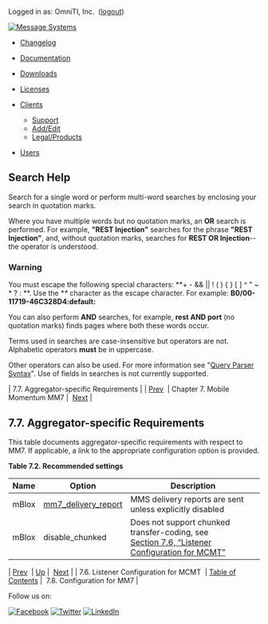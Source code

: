 Logged in as: OmniTI, Inc.  ([logout](https://support.messagesystems.com/logout.php))

[![Message Systems](https://support.messagesystems.com/images/ms-white205.png)](https://support.messagesystems.com/start.php) 

*   [Changelog](https://support.messagesystems.com/start.php?show=changelog)
*   [Documentation](https://support.messagesystems.com/docs/)
*   [Downloads](https://support.messagesystems.com/start.php)

*   [Licenses](https://support.messagesystems.com/license_summary.php)
*   <a href="">Clients</a>
    *   [Support](https://support.messagesystems.com/cs.php)
    *   [Add/Edit](https://support.messagesystems.com/edit_client.php)
    *   [Legal/Products](https://support.messagesystems.com/edit_products.php)
*   [Users](https://support.messagesystems.com/edit_customer.php)

## Search Help

Search for a single word or perform multi-word searches by enclosing your search in quotation marks.

Where you have multiple words but no quotation marks, an **OR** search is performed. For example, **"REST Injection"** searches for the phrase **"REST Injection"**, and, without quotation marks, searches for **REST OR Injection**--the operator is understood.

### Warning

You must escape the following special characters: **+ - && || ! ( ) { } [ ] ^ " ~ * ? : \**. Use the **\** character as the escape character. For example: **B0/00-11719-46C328D4\:default\:**

You can also perform **AND** searches, for example, **rest AND port** (no quotation marks) finds pages where both these words occur.

Terms used in searches are case-insensitive but operators are not. Alphabetic operators **must** be in uppercase.

Other operators can also be used. For more information see "[Query Parser Syntax](https://lucene.apache.org/core/old_versioned_docs/versions/3_0_0/queryparsersyntax.html)". Use of fields in searches is not currently supported.

| 7.7. Aggregator-specific Requirements |
| [Prev](mobility.mm7.listener.php)  | Chapter 7. Mobile Momentum MM7 |  [Next](mobility.mm7.config.php) |

## 7.7. Aggregator-specific Requirements

This table documents aggregator-specific requirements with respect to MM7\. If applicable, a link to the appropriate configuration option is provided.

<a name="table_aggregator_requirments"></a>

**Table 7.2. Recommended settings**

| Name | Option | Description |
| --- | --- | --- |
| mBlox | [mm7_delivery_report](mobility.conf.mm7_delivery_report.php "mm7_delivery_report") | MMS delivery reports are sent unless explicitly disabled |
| mBlox | disable_chunked | Does not support chunked transfer-coding, see [Section 7.6, “Listener Configuration for MCMT”](mobility.mm7.listener.php "7.6. Listener Configuration for MCMT") |

| [Prev](mobility.mm7.listener.php)  | [Up](mobility.mm7.php) |  [Next](mobility.mm7.config.php) |
| 7.6. Listener Configuration for MCMT  | [Table of Contents](index.php) |  7.8. Configuration for MM7 |

Follow us on:

[![Facebook](https://support.messagesystems.com/images/icon-facebook.png)](http://www.facebook.com/messagesystems) [![Twitter](https://support.messagesystems.com/images/icon-twitter.png)](http://twitter.com/#!/MessageSystems) [![LinkedIn](https://support.messagesystems.com/images/icon-linkedin.png)](http://www.linkedin.com/company/message-systems)